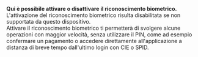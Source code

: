 **Qui è possibile attivare o disattivare il riconoscimento biometrico.**  
L'attivazione del riconoscimento biometrico risulta disabilitata se non supportata da questo dispositivo.  
Attivare il riconoscimento biometrico ti permetterà di svolgere alcune operazioni con maggior velocità, senza utilizzare il PIN, come ad esempio confermare un pagamento o accedere direttamente all'applicazione a distanza di breve tempo dall'ultimo login con CIE o SPID.
